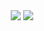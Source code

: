 <div align="center">
   <img src="https://capsule-render.vercel.app/api? type=wave&color=auto&height=300&section=header&text=capsule%20render&fontSize=90" />
   <img src="https://capsule-render.vercel.app/api?type=wave&color=auto&height=300&section=header&text=capsule%20render&fontSize=90" />
</div>
